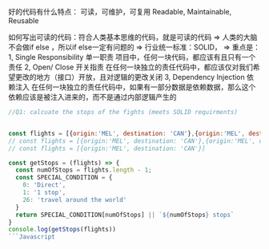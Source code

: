 好的代码有什么特点：
可读，可维护，可复用
Readable, Maintainable, Reusable

如何写出可读的代码：符合人类基本思维的代码，就是可读的代码
=> 人类的大脑不会做if else ，所以if else一定有问题的
=> 行业统一标准：SOLID，
=> 重点是：
1, Single Responsibility		单一职责
项目中，任何一块代码，都应该有且只有一个责任
2, Open/ Close			开关指责
在任何一块独立的责任代码中，都应该仅对我们希望更改的地方（接口）开放，且对逻辑的更改关闭
3, Dependency Injection 	依赖注入
在任何一块独立的责任代码中，如果有一部分数据是依赖数据，那么这个依赖应该是被注入进来的，而不是通过内部逻辑产生的

```Javascript
//Q1: calcuate the stops of the fights (meets SOLID requirments)


const flights = [{origin:'MEL', destination: 'CAN'},{origin:'MEL', destination: 'CAN'},{origin:'MEL', destination: 'CAN'}]
// const flights = [{origin:'MEL', destination: 'CAN'},{origin:'MEL', destination: 'CAN'}]
// const flights = [{origin:'MEL', destination: 'CAN'}]

const getStops = (flights) => {
  const numOfStops = flights.length - 1;
  const SPECIAL_CONDITION = {
    0: 'Direct',
    1: '1 stop',
    26: 'travel around the world'
  }
  return SPECIAL_CONDITION[numOfStops] || `${numOfStops} stops`
}
console.log(getStops(flights))
```Javascript

